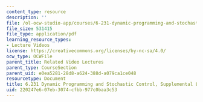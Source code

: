 ```yaml
---
content_type: resource
description: ''
file: /ol-ocw-studio-app/courses/6-231-dynamic-programming-and-stochastic-control-fall-2015/220247e607eb3074cfbb977c0baa3c53_MIT6_231F15_lec4.pdf
file_size: 531415
file_type: application/pdf
learning_resource_types:
- Lecture Videos
license: https://creativecommons.org/licenses/by-nc-sa/4.0/
ocw_type: OCWFile
parent_title: Related Video Lectures
parent_type: CourseSection
parent_uid: e0ea5281-28d8-a624-388d-a079ca1ce048
resourcetype: Document
title: 6.231 Dynamic Programming and Stochastic Control, Supplemental Lecture 4
uid: 220247e6-07eb-3074-cfbb-977c0baa3c53
---
```

